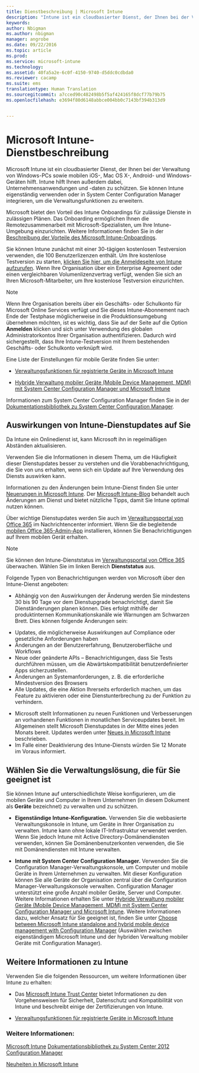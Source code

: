 ```yaml
---
title: Dienstbeschreibung | Microsoft Intune
description: "Intune ist ein cloudbasierter Dienst, der Ihnen bei der Verwaltung von Windows-PCs sowie mobilen iOS-, Mac OS X-, Android- und Windows-Geräten hilft."
keywords: 
author: Nbigman
ms.author: nbigman
manager: angrobe
ms.date: 09/22/2016
ms.topic: article
ms.prod: 
ms.service: microsoft-intune
ms.technology: 
ms.assetid: 40fa5a2e-6c0f-4150-9740-d5ddc0cdbda0
ms.reviewer: cacamp
ms.suite: ems
translationtype: Human Translation
ms.sourcegitcommit: a7cced90c482498b5f5af424165f8dcf77b79b75
ms.openlocfilehash: e3694f80d6148abbce004bb0c7143bf394b313d9


---
```


# Microsoft Intune-Dienstbeschreibung

Microsoft Intune ist ein cloudbasierter Dienst, der Ihnen bei der Verwaltung von Windows-PCs sowie mobilen iOS-, Mac OS X-, Android- und Windows-Geräten hilft. Intune hilft Ihnen außerdem dabei, Unternehmensanwendungen und -daten zu schützen. Sie können Intune eigenständig verwenden oder in System Center Configuration Manager integrieren, um die Verwaltungsfunktionen zu erweitern. 

Microsoft bietet den Vorteil des Intune Onboardings für zulässige Dienste in zulässigen Plänen. Das Onboarding ermöglichen Ihnen die Remotezusammenarbeit mit Microsoft-Spezialisten, um Ihre Intune-Umgebung einzurichten. Weitere Informationen finden Sie in der [Beschreibung der Vorteile des Microsoft Intune-Onboardings](http://go.microsoft.com/fwlink/?LinkId=619281).

Sie können Intune zunächst mit einer 30-tägigen kostenlosen Testversion verwenden, die 100 Benutzerlizenzen enthält. Um Ihre kostenlose Testversion zu starten, [klicken Sie hier, um die Anmeldeseite von Intune aufzurufen](http://www.microsoft.com/en-us/server-cloud/products/microsoft-intune/). Wenn Ihre Organisation über ein Enterprise Agreement oder einen vergleichbaren Volumenlizenzvertrag verfügt, wenden Sie sich an Ihren Microsoft-Mitarbeiter, um Ihre kostenlose Testversion einzurichten.

> [!NOTE]
> Wenn Ihre Organisation bereits über ein Geschäfts- oder Schulkonto für Microsoft Online Services verfügt und Sie dieses Intune-Abonnement nach Ende der Testphase möglicherweise in die Produktionsumgebung übernehmen möchten, ist es wichtig, dass Sie auf der Seite auf die Option **Anmelden** klicken und sich unter Verwendung des globalen Administratorkontos Ihrer Organisation authentifizieren. Dadurch wird sichergestellt, dass Ihre Intune-Testversion mit Ihrem bestehenden Geschäfts- oder Schulkonto verknüpft wird.

Eine Liste der Einstellungen für mobile Geräte finden Sie unter:

-   [Verwaltungsfunktionen für registrierte Geräte in Microsoft Intune](/intune/get-started/mobile-device-management-capabilities-in-microsoft-intune) 

-   [Hybride Verwaltung mobiler Geräte (Mobile Device Management, MDM) mit System Center Configuration Manager und Microsoft Intune](https://technet.microsoft.com/library/mt627883.aspx) 

Informationen zum System Center Configuration Manager finden Sie in der [Dokumentationsbibliothek zu System Center Configuration Manager](https://technet.microsoft.com/library/mt346023.aspx).

## Auswirkungen von Intune-Dienstupdates auf Sie
Da Intune ein Onlinedienst ist, kann Microsoft ihn in regelmäßigen Abständen aktualisieren.

Verwenden Sie die Informationen in diesem Thema, um die Häufigkeit dieser Dienstupdates besser zu verstehen und die Vorabbenachrichtigung, die Sie von uns erhalten, wenn sich ein Update auf Ihre Verwendung des Diensts auswirken kann.

Informationen zu den Änderungen beim Intune-Dienst finden Sie unter [Neuerungen in Microsoft Intune](/intune/deploy-use/whats-new-in-microsoft-intune). Der [Microsoft Intune-Blog](http://blogs.technet.com/b/microsoftintune/) behandelt auch Änderungen am Dienst und bietet nützliche Tipps, damit Sie Intune optimal nutzen können. 

Über wichtige Dienstupdates werden Sie auch im [Verwaltungsportal von Office 365](https://portal.office.com/Admin/Default.aspx) im Nachrichtencenter informiert. Wenn Sie die begleitende [mobilen Office 365-Admin-App](https://support.office.com/article/Office-365-Admin-Mobile-App-e16f6421-2a1a-4142-bf9d-9846600a060a) installieren, können Sie Benachrichtigungen auf Ihrem mobilen Gerät erhalten.

> [!NOTE]
> Sie können den Intune-Dienststatus im [Verwaltungsportal von Office 365](https://portal.office.com/Admin/Default.aspx) überwachen. Wählen Sie im linken Bereich **Dienststatus** aus.  

Folgende Typen von Benachrichtigungen werden von Microsoft über den Intune-Dienst angeboten:
-   Abhängig von den Auswirkungen der Änderung werden Sie mindestens 30 bis 90 Tage vor dem Dienstupgrade benachrichtigt, damit Sie Dienständerungen planen können. Dies erfolgt mithilfe der produktinternen Kommunikationskanäle wie Warnungen am Schwarzen Brett. Dies können folgende Änderungen sein:
* Updates, die möglicherweise Auswirkungen auf Compliance oder gesetzliche Anforderungen haben
* Änderungen an der Benutzererfahrung, Benutzeroberfläche und Workflows
* Neue oder geänderte APIs – Benachrichtigungen, dass Sie Tests durchführen müssen, um die Abwärtskompatibilität benutzerdefinierter Apps sicherzustellen.
* Änderungen an Systemanforderungen, z. B. die erforderliche Mindestversion des Browsers
* Alle Updates, die eine Aktion Ihrerseits erforderlich machen, um das Feature zu aktivieren oder eine Dienstunterbrechung zu der Funktion zu verhindern.
-   Microsoft stellt Informationen zu neuen Funktionen und Verbesserungen an vorhandenen Funktionen in monatlichen Serviceupdates bereit. Im Allgemeinen stellt Microsoft Dienstupdates in der Mitte eines jeden Monats bereit. Updates werden unter [Neues in Microsoft Intune](/intune/deploy-use/whats-new-in-microsoft-intune) beschrieben.
-   Im Falle einer Deaktivierung des Intune-Diensts würden Sie 12 Monate im Voraus informiert.

## Wählen Sie die Verwaltungslösung, die für Sie geeignet ist
Sie können Intune auf unterschiedlichste Weise konfigurieren, um die mobilen Geräte und Computer in Ihrem Unternehmen (in diesem Dokument als **Geräte** bezeichnet) zu verwalten und zu schützen.

-   **Eigenständige Intune-Konfiguration.** Verwenden Sie die webbasierte Verwaltungskonsole in Intune, um Geräte in Ihrer Organisation zu verwalten. Intune kann ohne lokale IT-Infrastruktur verwendet werden. Wenn Sie jedoch Intune mit Active Directory-Domänendiensten verwenden, können Sie Domänenbenutzerkonten verwenden, die Sie mit Domänendiensten mit Intune verwalten.

-   **Intune mit System Center Configuration Manager.** Verwenden Sie die Configuration Manager-Verwaltungskonsole, um Computer und mobile Geräte in Ihrem Unternehmen zu verwalten. Mit dieser Konfiguration können Sie alle Geräte der Organisation zentral über die Configuration Manager-Verwaltungskonsole verwalten. Configuration Manager unterstützt eine große Anzahl mobiler Geräte, Server und Computer. Weitere Informationen erhalten Sie unter [Hybride Verwaltung mobiler Geräte (Mobile Device Management, MDM) mit System Center Configuration Manager und Microsoft Intune](https://technet.microsoft.com/library/mt627883.aspx).  Weitere Informationen dazu, welcher Ansatz für Sie geeignet ist, finden Sie unter [Choose between Microsoft Intune standalone and hybrid mobile device management with Configuration Manager](https://technet.microsoft.com/en-us/library/mt706478.aspx) (Auswählen zwischen eigenständigem Microsoft Intune und der hybriden Verwaltung mobiler Geräte mit Configuration Manager). 


## Weitere Informationen zu Intune
Verwenden Sie die folgenden Ressourcen, um weitere Informationen über Intune zu erhalten:

-   Das [Microsoft Intune Trust Center](http://www.microsoft.com/en-us/server-cloud/products/intune-trust-center/) bietet Informationen zu den Vorgehensweisen für Sicherheit, Datenschutz und Kompatibilität von Intune und beschreibt einige der Zertifizierungen von Intune.

-   [Verwaltungsfunktionen für registrierte Geräte in Microsoft Intune](/intune/get-started/mobile-device-management-capabilities-in-microsoft-intune) 

### Weitere Informationen:
[Microsoft Intune](https://docs.microsoft.com/intune/)
[Dokumentationsbibliothek zu System Center 2012 Configuration Manager](https://technet.microsoft.com/library/gg682041.aspx)

[Neuheiten in Microsoft Intune](/intune/deploy-use/whats-new-in-microsoft-intune)



<!--HONumber=Sep16_HO4-->


